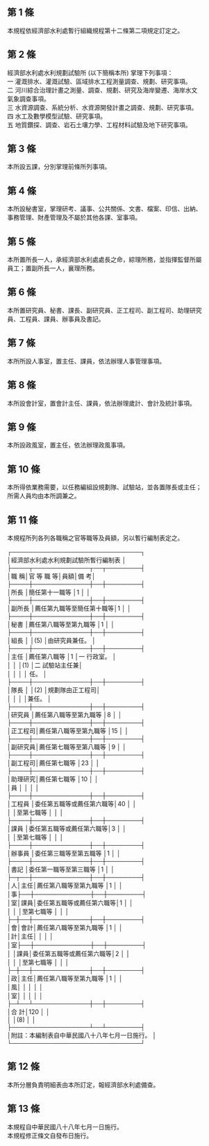 第 1 條
-------
本規程依經濟部水利處暫行組織規程第十二條第二項規定訂定之。

第 2 條
-------
經濟部水利處水利規劃試驗所 (以下簡稱本所) 掌理下列事項：  
一  灌溉排水、灌溉試驗、區域排水工程測量調查、規劃、研究事項。  
二  河川綜合治理計畫之測量、調查、規劃、研究及海岸變遷、海岸水文  
    氣象調查事項。  
三  水資源調查、系統分析、水資源開發計畫之調查、規劃、研究事項。  
四  水工及數學模型試驗、研究事項。  
五  地質鑽探、調查、岩石土壤力學、工程材料試驗及地下研究事項。

第 3 條
-------
本所設五課，分別掌理前條所列事項。

第 4 條
-------
本所設秘書室，掌理研考、議事、公共關係、文書、檔案、印信、出納、  
事務管理、財產管理及不屬於其他各課、室事項。

第 5 條
-------
本所置所長一人，承經濟部水利處處長之命，綜理所務，並指揮監督所屬  
員工；置副所長一人，襄理所務。

第 6 條
-------
本所置研究員、秘書、課長、副研究員、正工程司、副工程司、助理研究  
員、工程員、課員、辦事員及書記。

第 7 條
-------
本所所設人事室，置主任、課員，依法辦理人事管理事項。

第 8 條
-------
本所設會計室，置會計主任、課員，依法辦理歲計、會計及統計事項。

第 9 條
-------
本所設政風室，置主任，依法辦理政風事項。

第 10 條
--------
本所得依業務需要，以任務編組設規劃隊、試驗站，並各置隊長或主任；  
所需人員均由本所調兼之。

第 11 條
--------
本規程所列各列各職稱之官等職等及員額，另以暫行編制表定之。  
  
┌──────────────────────────────┐  
│經濟部水利處水利規劃試驗所暫行編制表                        │  
├────┬─────────────┬──┬────────┤  
│職    稱│官      等      職      等│員額│備            考│  
├────┼─────────────┼──┼────────┤  
│所長    │簡任第十一職等            │1   │                │  
├────┼─────────────┼──┼────────┤  
│副所長  │薦任第九職等至簡任第十職等│1   │                │  
├────┼─────────────┼──┼────────┤  
│秘書    │薦任第八職等至第九職等    │1   │                │  
├────┼─────────────┼──┼────────┤  
│組長    │                          │(5) │由研究員兼任。  │  
├────┼─────────────┼──┼────────┤  
│主任    │薦任第八職等              │1   │一  行政室。    │  
│        │                          │(1) │二  試驗站主任兼│  
│        │                          │    │    任。        │  
├────┼─────────────┼──┼────────┤  
│隊長    │                          │(2) │規劃隊由正工程司│  
│        │                          │    │兼任。          │  
├────┼─────────────┼──┼────────┤  
│研究員  │薦任第八職等至第九職等    │8   │                │  
├────┼─────────────┼──┼────────┤  
│正工程司│薦任第八職等至第九職等    │15  │                │  
├────┼─────────────┼──┼────────┤  
│副研究員│薦任第七職等至第八職等    │9   │                │  
├────┼─────────────┼──┼────────┤  
│副工程司│薦任第七職等              │23  │                │  
├────┼─────────────┼──┼────────┤  
│助理研究│薦任第七職等              │10  │                │  
│員      │                          │    │                │  
├────┼─────────────┼──┼────────┤  
│工程員  │委任第五職等或薦任第六職等│40  │                │  
│        │至第七職等                │    │                │  
├────┼─────────────┼──┼────────┤  
│課員    │委任第五職等或薦任第六職等│3   │                │  
│        │至第七職等                │    │                │  
├────┼─────────────┼──┼────────┤  
│辦事員  │委任第三職等至第五職等    │1   │                │  
├────┼─────────────┼──┼────────┤  
│書記    │委任第一職等至第三職等    │1   │                │  
├─┬──┼─────────────┼──┼────────┤  
│人│主任│薦任第八職等至第九職等    │1   │                │  
│事├──┼─────────────┼──┼────────┤  
│室│課員│委任第五職等或薦任第六職等│1   │                │  
│  │    │至第七職等                │    │                │  
├─┼──┼─────────────┼──┼────────┤  
│會│會計│薦任第八職等至第九職等    │1   │                │  
│計│主任│                          │    │                │  
│室├──┼─────────────┼──┼────────┤  
│  │課員│委任第五職等或薦任第六職等│2   │                │  
│  │    │至第七職等                │    │                │  
├─┼──┼─────────────┼──┼────────┤  
│政│主任│薦任第八職等至第九職等    │1   │                │  
│風│    │                          │    │                │  
│室│    │                          │    │                │  
├─┴──┴─────────────┼──┼────────┤  
│合                                計│120 │                │  
│                                    │(8) │                │  
├──────────────────┴──┴────────┤  
│附註：本編制表自中華民國八十八年七月一日施行。              │  
└──────────────────────────────┘

第 12 條
--------
本所分層負責明細表由本所訂定，報經濟部水利處備查。

第 13 條
--------
本規程自中華民國八十八年七月一日施行。  
本規程修正條文自發布日施行。


